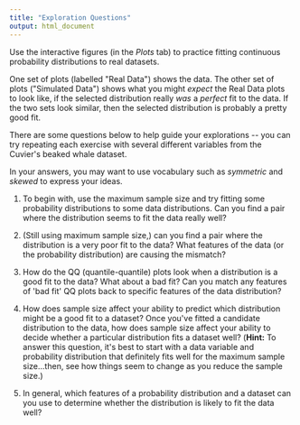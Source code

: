 ```yaml
---
title: "Exploration Questions"
output: html_document
---
```


Use the interactive figures (in the *Plots* tab) to practice fitting continuous probability distributions to real datasets.  

One set of plots (labelled "Real Data") shows the data.  The other set of plots ("Simulated Data") shows what you might *expect* the Real Data plots to look like, if the selected distribution really *was* a *perfect* fit to the data.  If the two sets look similar, then the selected distribution is probably a pretty good fit.

There are some questions below to help guide your explorations -- you can try repeating each exercise with several different variables from the Cuvier's beaked whale dataset. 

In your answers, you may want to use vocabulary such as *symmetric* and *skewed* to express your ideas.  

1. To begin with, use the maximum sample size and try fitting some probability distributions to some data distributions.  Can you find a pair where the distribution seems to fit the data really well?  

2. (Still using maximum sample size,) can you find a pair where the distribution is a very poor fit to the data?  What features of the data (or the probability distribution) are causing the mismatch?

3. How do the QQ (quantile-quantile) plots look when a distribution is a good fit to the data?  What about a bad fit?  Can you match any features of 'bad fit' QQ plots back to specific features of the data distribution?

4. How does sample size affect your ability to predict which distribution might be a good fit to a dataset?  Once you've fitted a candidate distribution to the data, how does sample size affect your ability to decide whether a particular distribution fits a dataset well?  (**Hint:** To answer this question, it's best to start with a data variable and probability distribution that definitely fits well for the maximum sample size...then, see how things seem to change as you reduce the sample size.)

5. In general, which features of a probability distribution and a dataset can you use to determine whether the distribution is likely to fit the data well?


